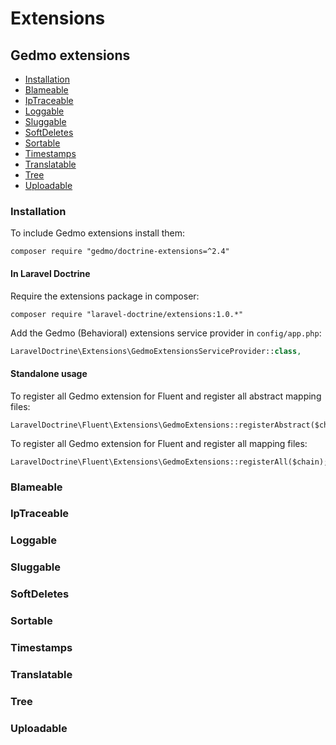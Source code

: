 # Extensions


## Gedmo extensions
- [Installation](#installation)
- [Blameable](#blameable)
- [IpTraceable](#iptraceable)
- [Loggable](#loggable)
- [Sluggable](#sluggable)
- [SoftDeletes](#softdeletes)
- [Sortable](#sortable)
- [Timestamps](#timestamps)
- [Translatable](#translatable)
- [Tree](#tree)
- [Uploadable](#uploadable)
 
<a name="installation"></a>
### Installation

To include Gedmo extensions install them:

```
composer require "gedmo/doctrine-extensions=^2.4"
```

#### In Laravel Doctrine

Require the extensions package in composer:

```
composer require "laravel-doctrine/extensions:1.0.*"
```

Add the Gedmo (Behavioral) extensions service provider in `config/app.php`:

```php
LaravelDoctrine\Extensions\GedmoExtensionsServiceProvider::class,
```

#### Standalone usage

To register all Gedmo extension for Fluent and register all abstract mapping files:
```
LaravelDoctrine\Fluent\Extensions\GedmoExtensions::registerAbstract($chain);
```

To register all Gedmo extension for Fluent and register all mapping files:
```
LaravelDoctrine\Fluent\Extensions\GedmoExtensions::registerAll($chain);
```

<a name="blameable"></a>
### Blameable

<a name="iptraceable"></a>
### IpTraceable

<a name="loggable"></a>
### Loggable

<a name="sluggable"></a>
### Sluggable

<a name="softdeletes"></a>
### SoftDeletes

<a name="sortable"></a>
### Sortable

<a name="timestamps"></a>
### Timestamps

<a name="translatable"></a>
### Translatable

<a name="tree"></a>
### Tree

<a name="uploadable"></a>
### Uploadable